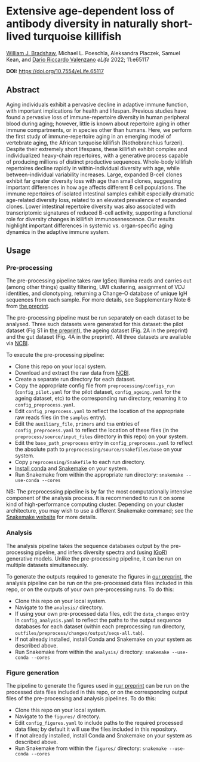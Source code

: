 # Extensive age-dependent loss of antibody diversity in naturally short-lived turquoise killifish
[William J. Bradshaw](https://orcid.org/0000-0002-7345-3866), Michael L. Poeschla, Aleksandra Placzek, Samuel Kean, and [Dario Riccardo Valenzano](https://orcid.org/0000-0002-8761-8289)
_eLife_ 2022; 11:e65117

**DOI:** https://doi.org/10.7554/eLife.65117

## Abstract

Aging individuals exhibit a pervasive decline in adaptive immune function, with important implications for health and lifespan. Previous studies have found a pervasive loss of immune-repertoire diversity in human peripheral blood during aging; however, little is known about repertoire aging in other immune compartments, or in species other than humans. Here, we perform the first study of immune-repertoire aging in an emerging model of vertebrate aging, the African turquoise killifish (Nothobranchius furzeri). Despite their extremely short lifespans, these killifish exhibit complex and individualized heavy-chain repertoires, with a generative process capable of producing millions of distinct productive sequences. Whole-body killifish repertoires decline rapidly in within-individual diversity with age, while between-individual variability increases. Large, expanded B-cell clones exhibit far greater diversity loss with age than small clones, suggesting important differences in how age affects different B cell populations. The immune repertoires of isolated intestinal samples exhibit especially dramatic age-related diversity loss, related to an elevated prevalence of expanded clones. Lower intestinal repertoire diversity was also associated with transcriptomic signatures of reduced B-cell activity, supporting a functional role for diversity changes in killifish immunosenescence. Our results highlight important differences in systemic vs. organ-specific aging dynamics in the adaptive immune system.

## Usage

### Pre-processing

The pre-processing pipeline takes raw IgSeq Illumina reads and carries out (among other things) quality filtering, UMI clustering, assignment of VDJ identities, and clonotyping, returning a Change-O database of unique IgH sequences from each sample. For more details, see Supplementary Note 6 from [the preprint][preprint].

The pre-processing pipeline must be run separately on each dataset to be analysed. Three such datasets were generated for this dataset: the pilot dataset (Fig S1 in [the preprint][preprint]), the ageing dataset (Fig. 2A in the preprint) and the gut dataset (Fig. 4A in the preprint). All three datasets are available via [NCBI][].

[preprint]: https://doi.org/10.1101/2020.08.21.261248
[NCBI]: https://www.ncbi.nlm.nih.gov/bioproject/PRJNA662612

To execute the pre-processing pipeline:

- Clone this repo on your local system.
- Download and extract the raw data from [NCBI][].
- Create a separate run directory for each dataset.
- Copy the appropriate config file from `preprocessing/configs_run` (`config_pilot.yaml` for the pilot dataset, `config_ageing.yaml` for the ageing dataset, etc) to the corresponding run directory, renaming it to `config_preprocess.yaml`.
- Edit `config_preprocess.yaml` to reflect the location of the appropriate raw reads files (in the `samples` entry).
- Edit the `auxiliary_file`, `primers` and `tsa` entries of `config_preprocess.yaml` to reflect the location of these files (in the `preprocess/source/input_files` directory in this repo) on your system.
- Edit the `base_path_preprocess` entry in `config_preprocess.yaml` to reflect the absolute path to `preprocessing/source/snakefiles/base` on your system.
- Copy `preprocessing/Snakefile` to each run directory.
- [Install conda][conda] and [Snakemake][snake] on your system.
- Run Snakemake from within the appropriate run directory:
```snakemake --use-conda --cores```

NB: The preprocessing pipeline is by far the most computationally intensive component of the analysis process. It is recommended to run it on some kind of high-performance computing cluster. Depending on your cluster architecture, you may wish to use a different Snakemake command; see the [Snakemake website][cluster] for more details.

[cluster]: https://snakemake.readthedocs.io/en/v5.1.4/executable.html#cluster-execution
[conda]: https://docs.conda.io/projects/conda/en/latest/user-guide/install/
[snake]: https://snakemake.readthedocs.io/en/stable/getting_started/installation.html

### Analysis

The analysis pipeline takes the sequence databases output by the pre-processing pipeline, and infers diversity spectra and (using [IGoR][igor]) generative models. Unlike the pre-processing pipeline, it can be run on multiple datasets simultaneously.

[igor]: https://github.com/qmarcou/IGoR

To generate the outputs required to generate the figures in [our preprint][preprint], the analysis pipeline can be run on the pre-processed data files included in this repo, or on the outputs of your own pre-processing runs. To do this:

- Clone this repo on your local system.
- Navigate to the `analysis/` directory.
- If using your own pre-processed data files, edit the `data_changeo` entry in `config_analysis.yaml` to reflect the paths to the output sequence databases for each dataset (within each preprocessing run directory, `outfiles/preprocess/changeo/output/seqs-all.tab`).
- If not already installed, install Conda and Snakemake on your system as described above.
- Run Snakemake from within the `analysis/` directory:
```snakemake --use-conda --cores```

### Figure generation

The pipeline to generate the figures used in [our preprint][preprint] can be run on the processed data files included in this repo, or on the corresponding output files of the pre-processing and analysis pipelines. To do this:

- Clone this repo on your local system.
- Navigate to the `figures/` directory.
- Edit `config_figures.yaml` to include paths to the required processed data files; by default it will use the files included in this repository.
- If not already installed, install Conda and Snakemake on your system as described above.
- Run Snakemake from within the `figures/` directory:
```snakemake --use-conda --cores```
